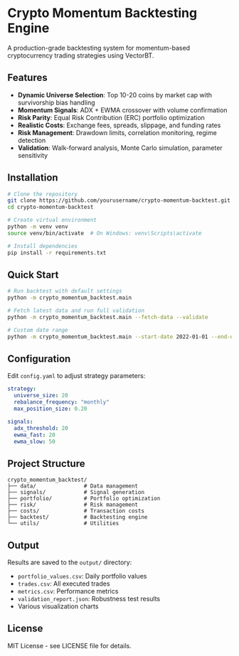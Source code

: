 # Crypto Momentum Backtesting Engine

A production-grade backtesting system for momentum-based cryptocurrency trading strategies using VectorBT.

## Features

- **Dynamic Universe Selection**: Top 10-20 coins by market cap with survivorship bias handling
- **Momentum Signals**: ADX + EWMA crossover with volume confirmation
- **Risk Parity**: Equal Risk Contribution (ERC) portfolio optimization
- **Realistic Costs**: Exchange fees, spreads, slippage, and funding rates
- **Risk Management**: Drawdown limits, correlation monitoring, regime detection
- **Validation**: Walk-forward analysis, Monte Carlo simulation, parameter sensitivity

## Installation

```bash
# Clone the repository
git clone https://github.com/yourusername/crypto-momentum-backtest.git
cd crypto-momentum-backtest

# Create virtual environment
python -m venv venv
source venv/bin/activate  # On Windows: venv\Scripts\activate

# Install dependencies
pip install -r requirements.txt
```

## Quick Start

```bash
# Run backtest with default settings
python -m crypto_momentum_backtest.main

# Fetch latest data and run full validation
python -m crypto_momentum_backtest.main --fetch-data --validate

# Custom date range
python -m crypto_momentum_backtest.main --start-date 2022-01-01 --end-date 2023-12-31
```

## Configuration

Edit `config.yaml` to adjust strategy parameters:

```yaml
strategy:
  universe_size: 20
  rebalance_frequency: "monthly"
  max_position_size: 0.20

signals:
  adx_threshold: 20
  ewma_fast: 20
  ewma_slow: 50
```

## Project Structure

```
crypto_momentum_backtest/
├── data/               # Data management
├── signals/            # Signal generation
├── portfolio/          # Portfolio optimization
├── risk/               # Risk management
├── costs/              # Transaction costs
├── backtest/           # Backtesting engine
└── utils/              # Utilities
```

## Output

Results are saved to the `output/` directory:
- `portfolio_values.csv`: Daily portfolio values
- `trades.csv`: All executed trades
- `metrics.csv`: Performance metrics
- `validation_report.json`: Robustness test results
- Various visualization charts

## License

MIT License - see LICENSE file for details.